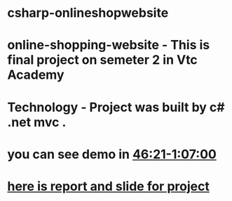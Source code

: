 # csharp-onlineshopwebsite
# online-shopping-website - This is final project on semeter 2 in Vtc Academy 
# Technology - Project was built by c# .net mvc . 
# you can see demo in [46:21-1:07:00](https://www.facebook.com/academy.vtc/videos/855521625081693) 
# [here is report and slide for project](https://github.com/ngonngay/online-shopping-website/tree/main/finalProject/document)
